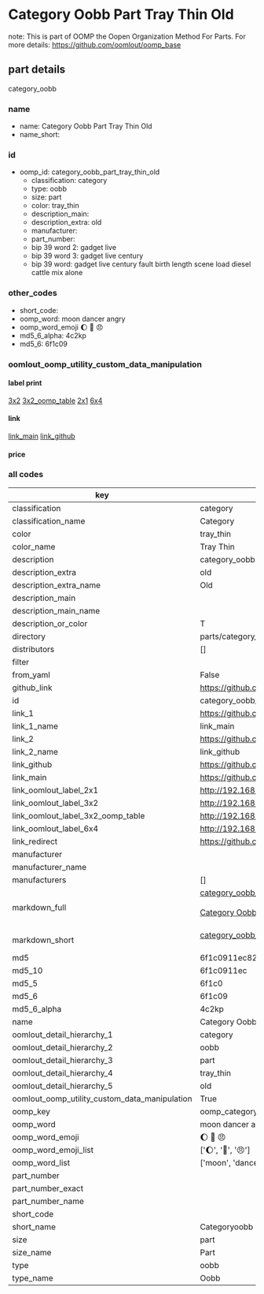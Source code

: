 # Category Oobb Part Tray Thin Old  

note: This is part of OOMP the Oopen Organization Method For Parts. For more details: https://github.com/oomlout/oomp_base

##  part details
  



category_oobb



### name
* name: Category Oobb Part Tray Thin Old
* name_short: 
### id
* oomp_id: category_oobb_part_tray_thin_old
  * classification: category
  * type: oobb
  * size: part
  * color: tray_thin
  * description_main: 
  * description_extra: old
  * manufacturer: 
  * part_number: 
  * bip 39 word 2: gadget live
  * bip 39 word 3: gadget live century
  * bip 39 word: gadget live century fault birth length scene load diesel cattle mix alone

### other_codes
* short_code: 
* oomp_word: moon dancer angry
* oomp_word_emoji :moon: :dancer: :angry:
* md5_6_alpha: 4c2kp
* md5_6: 6f1c09






### oomlout_oomp_utility_custom_data_manipulation
#### label print
[3x2](http://192.168.1.245:1112/?label=oomp%204c2kp)
[3x2_oomp_table](http://192.168.1.108:1112/?label=oomp%204c2kp)
[2x1](http://192.168.1.242:1112/?label=oomp%204c2kp)
[6x4](http://192.168.1.55:1112/?label=oomp%204c2kp)    

#### link

[link_main](https://github.com/oomlout/oomlout_oomp_version_1_messy/tree/main/parts/category_oobb_part_tray_thin_old) [link_github](https://github.com/oomlout/oomlout_oomp_version_1_messy/tree/main/parts/category_oobb_part_tray_thin_old)                             

#### price







### all codes 
| key | value |  
| --- | --- |  
| classification | category |  
| classification_name | Category |  
| color | tray_thin |  
| color_name | Tray Thin |  
| description | category_oobb |  
| description_extra | old |  
| description_extra_name | Old |  
| description_main |  |  
| description_main_name |  |  
| description_or_color | T  |  
| directory | parts/category_oobb_part_tray_thin_old |  
| distributors | [] |  
| filter |  |  
| from_yaml | False |  
| github_link | https://github.com/oomlout/oomlout_oomp_part_src/tree/main/parts/category_oobb_part_tray_thin_old |  
| id | category_oobb_part_tray_thin_old |  
| link_1 | https://github.com/oomlout/oomlout_oomp_version_1_messy/tree/main/parts/category_oobb_part_tray_thin_old |  
| link_1_name | link_main |  
| link_2 | https://github.com/oomlout/oomlout_oomp_version_1_messy/tree/main/parts/category_oobb_part_tray_thin_old |  
| link_2_name | link_github |  
| link_github | https://github.com/oomlout/oomlout_oomp_version_1_messy/tree/main/parts/category_oobb_part_tray_thin_old |  
| link_main | https://github.com/oomlout/oomlout_oomp_version_1_messy/tree/main/parts/category_oobb_part_tray_thin_old |  
| link_oomlout_label_2x1 | http://192.168.1.242:1112/?label=oomp%204c2kp |  
| link_oomlout_label_3x2 | http://192.168.1.245:1112/?label=oomp%204c2kp |  
| link_oomlout_label_3x2_oomp_table | http://192.168.1.108:1112/?label=oomp%204c2kp |  
| link_oomlout_label_6x4 | http://192.168.1.55:1112/?label=oomp%204c2kp |  
| link_redirect | https://github.com/oomlout/oomlout_oomp_version_1_messy/tree/main/parts/category_oobb_part_tray_thin_old |  
| manufacturer |  |  
| manufacturer_name |  |  
| manufacturers | [] |  
| markdown_full | [category_oobb_part_tray_thin_old](none)<br>[](none)<br>[Category Oobb Part Tray Thin Old](none)<br><br> |  
| markdown_short | [category_oobb_part_tray_thin_old](none)<br><br> |  
| md5 | 6f1c0911ec82f812000b553e4ae0aaf5 |  
| md5_10 | 6f1c0911ec |  
| md5_5 | 6f1c0 |  
| md5_6 | 6f1c09 |  
| md5_6_alpha | 4c2kp |  
| name | Category Oobb Part Tray Thin Old |  
| oomlout_detail_hierarchy_1 | category |  
| oomlout_detail_hierarchy_2 | oobb |  
| oomlout_detail_hierarchy_3 | part |  
| oomlout_detail_hierarchy_4 | tray_thin |  
| oomlout_detail_hierarchy_5 | old |  
| oomlout_oomp_utility_custom_data_manipulation | True |  
| oomp_key | oomp_category_oobb_part_tray_thin_old |  
| oomp_word | moon dancer angry |  
| oomp_word_emoji | :moon: :dancer: :angry: |  
| oomp_word_emoji_list | [':moon:', ':dancer:', ':angry:'] |  
| oomp_word_list | ['moon', 'dancer', 'angry'] |  
| part_number |  |  
| part_number_exact |  |  
| part_number_name |  |  
| short_code |  |  
| short_name | Categoryoobb |  
| size | part |  
| size_name | Part |  
| type | oobb |  
| type_name | Oobb |  
